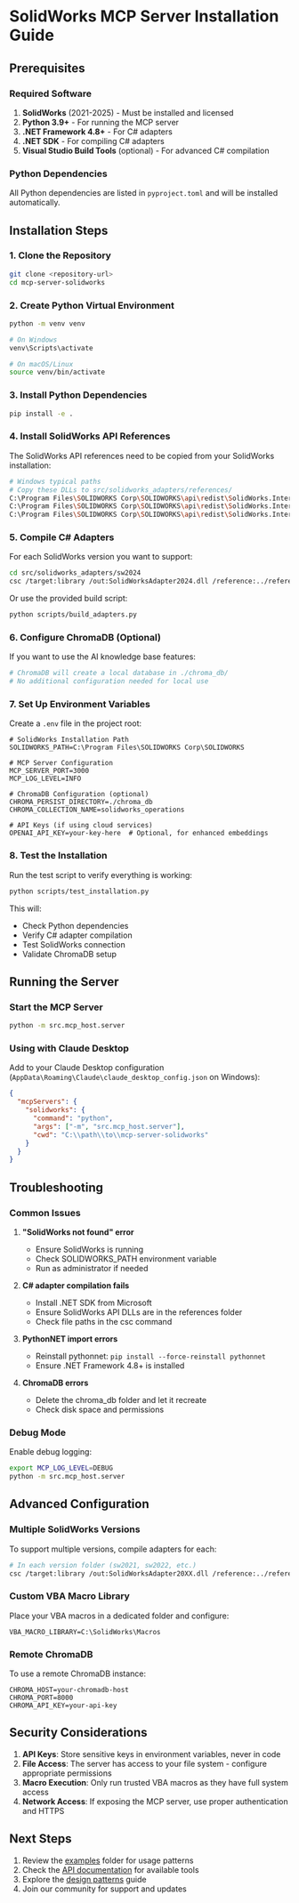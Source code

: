 # SolidWorks MCP Server Installation Guide

## Prerequisites

### Required Software
1. **SolidWorks** (2021-2025) - Must be installed and licensed
2. **Python 3.9+** - For running the MCP server
3. **.NET Framework 4.8+** - For C# adapters
4. **.NET SDK** - For compiling C# adapters
5. **Visual Studio Build Tools** (optional) - For advanced C# compilation

### Python Dependencies
All Python dependencies are listed in `pyproject.toml` and will be installed automatically.

## Installation Steps

### 1. Clone the Repository
```bash
git clone <repository-url>
cd mcp-server-solidworks
```

### 2. Create Python Virtual Environment
```bash
python -m venv venv

# On Windows
venv\Scripts\activate

# On macOS/Linux
source venv/bin/activate
```

### 3. Install Python Dependencies
```bash
pip install -e .
```

### 4. Install SolidWorks API References

The SolidWorks API references need to be copied from your SolidWorks installation:

```bash
# Windows typical paths
# Copy these DLLs to src/solidworks_adapters/references/
C:\Program Files\SOLIDWORKS Corp\SOLIDWORKS\api\redist\SolidWorks.Interop.sldworks.dll
C:\Program Files\SOLIDWORKS Corp\SOLIDWORKS\api\redist\SolidWorks.Interop.swconst.dll
C:\Program Files\SOLIDWORKS Corp\SOLIDWORKS\api\redist\SolidWorks.Interop.swpublished.dll
```

### 5. Compile C# Adapters

For each SolidWorks version you want to support:

```bash
cd src/solidworks_adapters/sw2024
csc /target:library /out:SolidWorksAdapter2024.dll /reference:../references/*.dll SolidWorksAdapter2024.cs
```

Or use the provided build script:
```bash
python scripts/build_adapters.py
```

### 6. Configure ChromaDB (Optional)

If you want to use the AI knowledge base features:

```bash
# ChromaDB will create a local database in ./chroma_db/
# No additional configuration needed for local use
```

### 7. Set Up Environment Variables

Create a `.env` file in the project root:

```env
# SolidWorks Installation Path
SOLIDWORKS_PATH=C:\Program Files\SOLIDWORKS Corp\SOLIDWORKS

# MCP Server Configuration
MCP_SERVER_PORT=3000
MCP_LOG_LEVEL=INFO

# ChromaDB Configuration (optional)
CHROMA_PERSIST_DIRECTORY=./chroma_db
CHROMA_COLLECTION_NAME=solidworks_operations

# API Keys (if using cloud services)
OPENAI_API_KEY=your-key-here  # Optional, for enhanced embeddings
```

### 8. Test the Installation

Run the test script to verify everything is working:

```bash
python scripts/test_installation.py
```

This will:
- Check Python dependencies
- Verify C# adapter compilation
- Test SolidWorks connection
- Validate ChromaDB setup

## Running the Server

### Start the MCP Server
```bash
python -m src.mcp_host.server
```

### Using with Claude Desktop

Add to your Claude Desktop configuration (`AppData\Roaming\Claude\claude_desktop_config.json` on Windows):

```json
{
  "mcpServers": {
    "solidworks": {
      "command": "python",
      "args": ["-m", "src.mcp_host.server"],
      "cwd": "C:\\path\\to\\mcp-server-solidworks"
    }
  }
}
```

## Troubleshooting

### Common Issues

1. **"SolidWorks not found" error**
   - Ensure SolidWorks is running
   - Check SOLIDWORKS_PATH environment variable
   - Run as administrator if needed

2. **C# adapter compilation fails**
   - Install .NET SDK from Microsoft
   - Ensure SolidWorks API DLLs are in the references folder
   - Check file paths in the csc command

3. **PythonNET import errors**
   - Reinstall pythonnet: `pip install --force-reinstall pythonnet`
   - Ensure .NET Framework 4.8+ is installed

4. **ChromaDB errors**
   - Delete the chroma_db folder and let it recreate
   - Check disk space and permissions

### Debug Mode

Enable debug logging:
```bash
export MCP_LOG_LEVEL=DEBUG
python -m src.mcp_host.server
```

## Advanced Configuration

### Multiple SolidWorks Versions

To support multiple versions, compile adapters for each:

```bash
# In each version folder (sw2021, sw2022, etc.)
csc /target:library /out:SolidWorksAdapter20XX.dll /reference:../references/*.dll SolidWorksAdapter20XX.cs
```

### Custom VBA Macro Library

Place your VBA macros in a dedicated folder and configure:

```env
VBA_MACRO_LIBRARY=C:\SolidWorks\Macros
```

### Remote ChromaDB

To use a remote ChromaDB instance:

```env
CHROMA_HOST=your-chromadb-host
CHROMA_PORT=8000
CHROMA_API_KEY=your-api-key
```

## Security Considerations

1. **API Keys**: Store sensitive keys in environment variables, never in code
2. **File Access**: The server has access to your file system - configure appropriate permissions
3. **Macro Execution**: Only run trusted VBA macros as they have full system access
4. **Network Access**: If exposing the MCP server, use proper authentication and HTTPS

## Next Steps

1. Review the [examples](examples/) folder for usage patterns
2. Check the [API documentation](docs/API.md) for available tools
3. Explore the [design patterns](docs/DESIGN_PATTERNS.md) guide
4. Join our community for support and updates